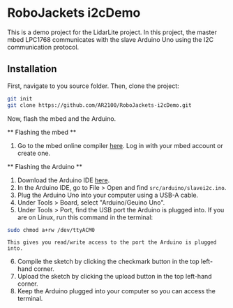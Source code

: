 # RoboJackets i2cDemo

This is a demo project for the LidarLite project. In this project, the master mbed LPC1768 communicates with the slave Arduino Uno using the I2C communication protocol. 

## Installation

First, navigate to you source folder. Then, clone the project:
```bash
git init
git clone https://github.com/AR2100/RoboJackets-i2cDemo.git
```

Now, flash the mbed and the Arduino.

** Flashing the mbed **
1. Go to the mbed online compiler [here](https://ide.mbed.com/compiler/#nav:/;). Log in with your mbed account or create one.


** Flashing the Arduino **
1. Download the Arduino IDE [here](https://www.arduino.cc/en/software).
2. In the Arduino IDE, go to File > Open and find `src/arduino/slavei2c.ino`.
3. Plug the Arduino Uno into your computer using a USB-A cable.
4. Under Tools > Board, select "Arduino/Geuino Uno".
5. Under Tools > Port, find the USB port the Arduino is plugged into. 
    If you are on Linux, run this command in the terminal:
```bash
sudo chmod a+rw /dev/ttyACM0
```
    This gives you read/write access to the port the Arduino is plugged into.
6. Compile the sketch by clicking the checkmark button in the top left-hand corner.
7. Upload the sketch by clicking the upload button in the top left-hand corner.
8. Keep the Arduino plugged into your computer so you can access the terminal.

